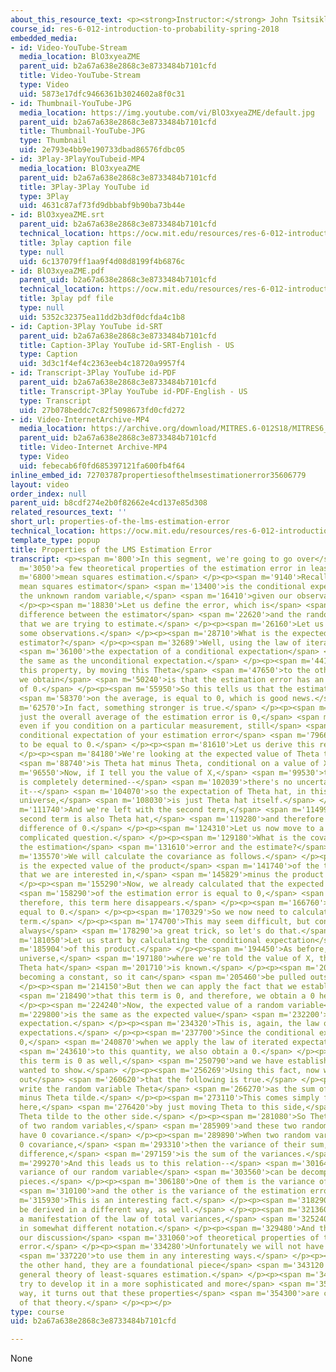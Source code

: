 ```yaml
---
about_this_resource_text: <p><strong>Instructor:</strong> John Tsitsiklis</p>
course_id: res-6-012-introduction-to-probability-spring-2018
embedded_media:
- id: Video-YouTube-Stream
  media_location: BlO3xyeaZME
  parent_uid: b2a67a638e2868c3e8733484b7101cfd
  title: Video-YouTube-Stream
  type: Video
  uid: 5873e17dfc9466361b3024602a8f0c31
- id: Thumbnail-YouTube-JPG
  media_location: https://img.youtube.com/vi/BlO3xyeaZME/default.jpg
  parent_uid: b2a67a638e2868c3e8733484b7101cfd
  title: Thumbnail-YouTube-JPG
  type: Thumbnail
  uid: 2e793e4bb9e190733dbad86576fdbc05
- id: 3Play-3PlayYouTubeid-MP4
  media_location: BlO3xyeaZME
  parent_uid: b2a67a638e2868c3e8733484b7101cfd
  title: 3Play-3Play YouTube id
  type: 3Play
  uid: 4631c87af73fd9dbbabf9b90ba73b44e
- id: BlO3xyeaZME.srt
  parent_uid: b2a67a638e2868c3e8733484b7101cfd
  technical_location: https://ocw.mit.edu/resources/res-6-012-introduction-to-probability-spring-2018/part-ii-inference-limit-theorems/properties-of-the-lms-estimation-error/BlO3xyeaZME.srt
  title: 3play caption file
  type: null
  uid: 6c137079ff1aa9f4d08d8199f4b6876c
- id: BlO3xyeaZME.pdf
  parent_uid: b2a67a638e2868c3e8733484b7101cfd
  technical_location: https://ocw.mit.edu/resources/res-6-012-introduction-to-probability-spring-2018/part-ii-inference-limit-theorems/properties-of-the-lms-estimation-error/BlO3xyeaZME.pdf
  title: 3play pdf file
  type: null
  uid: 5352c32375ea11dd2b3df0dcfda4c1b8
- id: Caption-3Play YouTube id-SRT
  parent_uid: b2a67a638e2868c3e8733484b7101cfd
  title: Caption-3Play YouTube id-SRT-English - US
  type: Caption
  uid: 3d3c1f4ef4c2363eeb4c18720a9957f4
- id: Transcript-3Play YouTube id-PDF
  parent_uid: b2a67a638e2868c3e8733484b7101cfd
  title: Transcript-3Play YouTube id-PDF-English - US
  type: Transcript
  uid: 27b078beddc7c82f5098673fd0cfd272
- id: Video-InternetArchive-MP4
  media_location: https://archive.org/download/MITRES.6-012S18/MITRES6_012S18_L16-08_300k.mp4
  parent_uid: b2a67a638e2868c3e8733484b7101cfd
  title: Video-Internet Archive-MP4
  type: Video
  uid: febecab6f0fd685397121fa600fb4f64
inline_embed_id: 72703787propertiesofthelmsestimationerror35606779
layout: video
order_index: null
parent_uid: b8cdf274e2b0f82662e4cd137e85d308
related_resources_text: ''
short_url: properties-of-the-lms-estimation-error
technical_location: https://ocw.mit.edu/resources/res-6-012-introduction-to-probability-spring-2018/part-ii-inference-limit-theorems/properties-of-the-lms-estimation-error
template_type: popup
title: Properties of the LMS Estimation Error
transcript: <p><span m='800'>In this segment, we're going to go over</span> <span
  m='3050'>a few theoretical properties of the estimation error in least</span> <span
  m='6800'>mean squares estimation.</span> </p><p><span m='9140'>Recall that our least
  mean squares estimator</span> <span m='13400'>is the conditional expectation of
  the unknown random variable,</span> <span m='16410'>given our observations.</span>
  </p><p><span m='18830'>Let us define the error, which is</span> <span m='20680'>the
  difference between the estimator</span> <span m='22620'>and the random variable
  that we are trying to estimate.</span> </p><p><span m='26160'>Let us start with
  some observations.</span> </p><p><span m='28710'>What is the expected value of our
  estimator?</span> </p><p><span m='32689'>Well, using the law of iterated expectations,</span>
  <span m='36100'>the expectation of a conditional expectation</span> <span m='38730'>is
  the same as the unconditional expectation.</span> </p><p><span m='44180'>And using
  this property, by moving this Theta</span> <span m='47650'>to the other side, what
  we obtain</span> <span m='50240'>is that the estimation error has an expectation
  of 0.</span> </p><p><span m='55950'>So this tells us that the estimation error,</span>
  <span m='58370'>on the average, is equal to 0, which is good news.</span> </p><p><span
  m='62570'>In fact, something stronger is true.</span> </p><p><span m='66590'>Not
  just the overall average of the estimation error is 0,</span> <span m='71900'>but
  even if you condition on a particular measurement, still</span> <span m='76780'>the
  conditional expectation of your estimation error</span> <span m='79660'>is going
  to be equal to 0.</span> </p><p><span m='81610'>Let us derive this relation.</span>
  </p><p><span m='84180'>We're looking at the expected value of Theta tilde, which</span>
  <span m='88740'>is Theta hat minus Theta, conditional on a value of X.</span> </p><p><span
  m='96550'>Now, if I tell you the value of X,</span> <span m='99530'>then the estimator
  is completely determined--</span> <span m='102039'>there's no uncertainty about
  it--</span> <span m='104070'>so the expectation of Theta hat, in this conditional
  universe,</span> <span m='108030'>is just Theta hat itself.</span> </p><p><span
  m='111740'>And we're left with the second term,</span> <span m='114990'>but the
  second term is also Theta hat,</span> <span m='119280'>and therefore we obtain a
  difference of 0.</span> </p><p><span m='124310'>Let us now move to a slightly more
  complicated question.</span> </p><p><span m='129180'>What is the covariance between
  the estimation</span> <span m='131610'>error and the estimate?</span> </p><p><span
  m='135570'>We will calculate the covariance as follows.</span> </p><p><span m='138690'>It
  is the expected value of the product</span> <span m='141740'>of the two random variables
  that we are interested in,</span> <span m='145829'>minus the product of their expectations.</span>
  </p><p><span m='155290'>Now, we already calculated that the expected value</span>
  <span m='158290'>of the estimation error is equal to 0,</span> <span m='162130'>and
  therefore, this term here disappears.</span> </p><p><span m='166760'>This term is
  equal to 0.</span> </p><p><span m='170329'>So we now need to calculate the first
  term.</span> </p><p><span m='174700'>This may seem difficult, but conditioning is
  always</span> <span m='178290'>a great trick, so let's do that.</span> </p><p><span
  m='181050'>Let us start by calculating the conditional expectation</span> <span
  m='185904'>of this product.</span> </p><p><span m='194450'>As before, in the conditional
  universe,</span> <span m='197180'>where we're told the value of X, the value of
  Theta hat</span> <span m='201710'>is known.</span> </p><p><span m='202960'>It is
  becoming a constant, so it can</span> <span m='205460'>be pulled outside the expectation.</span>
  </p><p><span m='214150'>But then we can apply the fact that we established earlier</span>
  <span m='218490'>that this term is 0, and therefore, we obtain a 0 here.</span>
  </p><p><span m='224240'>Now, the expected value of a random variable</span> <span
  m='229800'>is the same as the expected value</span> <span m='232200'>of the conditional
  expectation.</span> </p><p><span m='234320'>This is, again, the law of iterated
  expectations.</span> </p><p><span m='237700'>Since the conditional expectation is
  0,</span> <span m='240870'>when we apply the law of iterated expectations</span>
  <span m='243610'>to this quantity, we also obtain a 0.</span> </p><p><span m='247370'>Therefore,
  this term is 0 as well,</span> <span m='250790'>and we have established what we
  wanted to show.</span> </p><p><span m='256269'>Using this fact, now we can figure
  out</span> <span m='260620'>that the following is true.</span> </p><p><span m='263300'>We
  write the random variable Theta</span> <span m='266270'>as the sum of Theta hat
  minus Theta tilde.</span> </p><p><span m='273110'>This comes simply from this definition
  here,</span> <span m='276420'>by just moving Theta to this side,</span> <span m='278659'>and
  Theta tilde to the other side.</span> </p><p><span m='281080'>So Theta is the difference
  of two random variables,</span> <span m='285909'>and these two random variables
  have 0 covariance.</span> </p><p><span m='289890'>When two random variables have
  0 covariance,</span> <span m='293310'>then the variance of their sum, or of their
  difference,</span> <span m='297159'>is the sum of the variances.</span> </p><p><span
  m='299270'>And this leads us to this relation--</span> <span m='301640'>that the
  variance of our random variable</span> <span m='303560'>can be decomposed into two
  pieces.</span> </p><p><span m='306180'>One of them is the variance of the estimator,</span>
  <span m='310100'>and the other is the variance of the estimation error.</span> </p><p><span
  m='315930'>This is an interesting fact.</span> </p><p><span m='318290'>It can actually
  be derived in a different way, as well.</span> </p><p><span m='321360'>It is just
  a manifestation of the law of total variances,</span> <span m='325240'>but hidden
  in somewhat different notation.</span> </p><p><span m='329480'>And this concludes
  our discussion</span> <span m='331060'>of theoretical properties of the estimation
  error.</span> </p><p><span m='334280'>Unfortunately we will not have the opportunity</span>
  <span m='337220'>to use them in any interesting ways.</span> </p><p><span m='340180'>On
  the other hand, they are a foundational piece</span> <span m='343120'>for the more
  general theory of least-squares estimation.</span> </p><p><span m='347000'>If you
  try to develop it in a more sophisticated and more</span> <span m='351050'>deep
  way, it turns out that these properties</span> <span m='354300'>are cornerstones
  of that theory.</span> </p><p></p>
type: course
uid: b2a67a638e2868c3e8733484b7101cfd

---
```

None